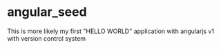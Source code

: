# angular_seed

This is more likely my first "HELLO WORLD" application with angularjs v1 with version control system